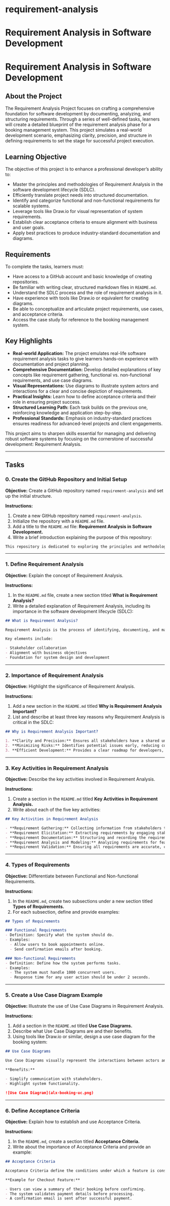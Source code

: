 # requirement-analysis
# Requirement Analysis in Software Development
# Requirement Analysis in Software Development

## About the Project
The Requirement Analysis Project focuses on crafting a comprehensive foundation for software development by documenting, analyzing, and structuring requirements. Through a series of well-defined tasks, learners will create a detailed blueprint of the requirement analysis phase for a booking management system. This project simulates a real-world development scenario, emphasizing clarity, precision, and structure in defining requirements to set the stage for successful project execution.

## Learning Objective
The objective of this project is to enhance a professional developer’s ability to:

- Master the principles and methodologies of Requirement Analysis in the software development lifecycle (SDLC).
- Efficiently translate project needs into structured documentation.
- Identify and categorize functional and non-functional requirements for scalable systems.
- Leverage tools like Draw.io for visual representation of system requirements.
- Establish clear acceptance criteria to ensure alignment with business and user goals.
- Apply best practices to produce industry-standard documentation and diagrams.

## Requirements
To complete the tasks, learners must:

- Have access to a GitHub account and basic knowledge of creating repositories.
- Be familiar with writing clear, structured markdown files in `README.md`.
- Understand the SDLC process and the role of requirement analysis in it.
- Have experience with tools like Draw.io or equivalent for creating diagrams.
- Be able to conceptualize and articulate project requirements, use cases, and acceptance criteria.
- Access the case study for reference to the booking management system.

## Key Highlights

- **Real-world Application:** The project emulates real-life software requirement analysis tasks to give learners hands-on experience with documentation and project planning.
- **Comprehensive Documentation:** Develop detailed explanations of key concepts like requirement gathering, functional vs. non-functional requirements, and use case diagrams.
- **Visual Representations:** Use diagrams to illustrate system actors and interactions for a clear and concise depiction of requirements.
- **Practical Insights:** Learn how to define acceptance criteria and their role in ensuring project success.
- **Structured Learning Path:** Each task builds on the previous one, reinforcing knowledge and application step-by-step.
- **Professional Standards:** Emphasis on industry-standard practices ensures readiness for advanced-level projects and client engagements.

This project aims to sharpen skills essential for managing and delivering robust software systems by focusing on the cornerstone of successful development: Requirement Analysis.

---

## Tasks

### 0. Create the GitHub Repository and Initial Setup
**Objective:** Create a GitHub repository named `requirement-analysis` and set up the initial structure.

**Instructions:**

1. Create a new GitHub repository named `requirement-analysis`.
2. Initialize the repository with a `README.md` file.
3. Add a title to the `README.md` file: **Requirement Analysis in Software Development.**
4. Write a brief introduction explaining the purpose of this repository:

```markdown
This repository is dedicated to exploring the principles and methodologies of Requirement Analysis, a crucial phase in the Software Development Lifecycle (SDLC). It contains detailed explanations, diagrams, and examples related to the Requirement Analysis process.
```

---

### 1. Define Requirement Analysis
**Objective:** Explain the concept of Requirement Analysis.

**Instructions:**

1. In the `README.md` file, create a new section titled **What is Requirement Analysis?**
2. Write a detailed explanation of Requirement Analysis, including its importance in the software development lifecycle (SDLC):

```markdown
## What is Requirement Analysis?

Requirement Analysis is the process of identifying, documenting, and managing the needs and requirements of stakeholders for a project. It serves as the foundation for successful software development, ensuring the final product aligns with user and business goals. 

Key elements include:

- Stakeholder collaboration
- Alignment with business objectives
- Foundation for system design and development
```

---

### 2. Importance of Requirement Analysis
**Objective:** Highlight the significance of Requirement Analysis.

**Instructions:**

1. Add a new section in the `README.md` titled **Why is Requirement Analysis Important?**
2. List and describe at least three key reasons why Requirement Analysis is critical in the SDLC:

```markdown
## Why is Requirement Analysis Important?

1. **Clarity and Precision:** Ensures all stakeholders have a shared understanding of the project scope and objectives.
2. **Minimizing Risks:** Identifies potential issues early, reducing costly revisions later.
3. **Efficient Development:** Provides a clear roadmap for developers, reducing ambiguity and delays.
```

---

### 3. Key Activities in Requirement Analysis
**Objective:** Describe the key activities involved in Requirement Analysis.

**Instructions:**

1. Create a section in the `README.md` titled **Key Activities in Requirement Analysis.**
2. Write about each of the five key activities:

```markdown
## Key Activities in Requirement Analysis

- **Requirement Gathering:** Collecting information from stakeholders through interviews, surveys, and observations.
- **Requirement Elicitation:** Extracting requirements by engaging stakeholders to understand explicit and implicit needs.
- **Requirement Documentation:** Structuring and recording the requirements in a clear, accessible format.
- **Requirement Analysis and Modeling:** Analyzing requirements for feasibility and modeling them using diagrams.
- **Requirement Validation:** Ensuring all requirements are accurate, complete, and align with the project’s goals.
```

---

### 4. Types of Requirements
**Objective:** Differentiate between Functional and Non-functional Requirements.

**Instructions:**

1. In the `README.md`, create two subsections under a new section titled **Types of Requirements.**
2. For each subsection, define and provide examples:

```markdown
## Types of Requirements

### Functional Requirements
- Definition: Specify what the system should do.
- Examples:
  - Allow users to book appointments online.
  - Send confirmation emails after booking.

### Non-functional Requirements
- Definition: Define how the system performs tasks.
- Examples:
  - The system must handle 1000 concurrent users.
  - Response time for any user action should be under 2 seconds.
```

---

### 5. Create a Use Case Diagram Example
**Objective:** Illustrate the use of Use Case Diagrams in Requirement Analysis.

**Instructions:**

1. Add a section in the `README.md` titled **Use Case Diagrams.**
2. Describe what Use Case Diagrams are and their benefits.
3. Using tools like Draw.io or similar, design a use case diagram for the booking system:

```markdown
## Use Case Diagrams

Use Case Diagrams visually represent the interactions between actors and the system.

**Benefits:**

- Simplify communication with stakeholders.
- Highlight system functionality.

![Use Case Diagram](alx-booking-uc.png)
```

---

### 6. Define Acceptance Criteria
**Objective:** Explain how to establish and use Acceptance Criteria.

**Instructions:**

1. In the `README.md`, create a section titled **Acceptance Criteria.**
2. Write about the importance of Acceptance Criteria and provide an example:

```markdown
## Acceptance Criteria

Acceptance Criteria define the conditions under which a feature is considered complete and functioning.

**Example for Checkout Feature:**

- Users can view a summary of their booking before confirming.
- The system validates payment details before processing.
- A confirmation email is sent after successful payment.


